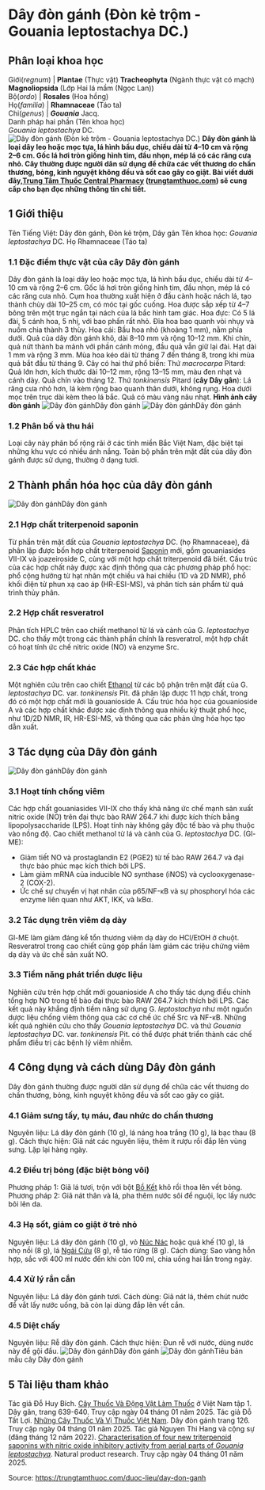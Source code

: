 # Dây đòn gánh (Đòn kẻ trộm - Gouania leptostachya DC.)

Phân loại khoa học  
---  
Giới(_regnum_) |  **Plantae** (Thực vật) **Tracheophyta** (Ngành thực vật có mạch) **Magnoliopsida** (Lớp Hai lá mầm (Ngọc Lan))  
Bộ(_ordo_) | **Rosales** (Hoa hồng)  
Họ(_familia_) | **Rhamnaceae** (Táo ta)  
Chi(_genus_) | _**Gouania**_ Jacq.  
Danh pháp hai phần (Tên khoa học)  
_Gouania leptostachya_ DC.  
![Dây đòn gánh \(Đòn kẻ trộm - Gouania leptostachya DC.\)](https://trungtamthuoc.com/images/others/day-don-ganh-1-5002.jpg)
**Dây đòn gánh là loại dây leo hoặc mọc tựa, lá hình bầu dục, chiều dài từ 4–10 cm và rộng 2–6 cm. Gốc lá hơi tròn giống hình tim, đầu nhọn, mép lá có các răng cưa nhỏ. Cây thường được người dân sử dụng để chữa các vết thương do chấn thương, bỏng, kinh nguyệt không đều và sốt cao gây co giật. Bài viết dưới đây,[Trung Tâm Thuốc Central Pharmacy](https://trungtamthuoc.com/ "Trung Tâm Thuốc Central Pharmacy") ([trungtamthuoc.com](https://trungtamthuoc.com/ "trungtamthuoc.com")) sẽ cung cấp cho bạn đọc những thông tin chi tiết.**
##  1 Giới thiệu
Tên Tiếng Việt: Dây đòn gánh, Đòn kẻ trộm, Dây gân
Tên khoa học: _Gouania leptostachya_ DC.
Họ Rhamnaceae (Táo ta)
### 1.1 Đặc điểm thực vật của cây Dây đòn gánh
Dây đòn gánh là loại dây leo hoặc mọc tựa, lá hình bầu dục, chiều dài từ 4–10 cm và rộng 2–6 cm. Gốc lá hơi tròn giống hình tim, đầu nhọn, mép lá có các răng cưa nhỏ. Cụm hoa thường xuất hiện ở đầu cành hoặc nách lá, tạo thành chùy dài 10–25 cm, có móc tại gốc cuống. Hoa được sắp xếp từ 4–7 bông trên một trục ngắn tại nách của lá bắc hình tam giác.
Hoa đực: Có 5 lá đài, 5 cánh hoa, 5 nhị, với bao phấn rất nhỏ. Đĩa hoa bao quanh vòi nhụy và nuốm chia thành 3 thùy.
Hoa cái: Bầu hoa nhỏ (khoảng 1 mm), nằm phía dưới.
Quả của dây đòn gánh khô, dài 8–10 mm và rộng 10–12 mm. Khi chín, quả nứt thành ba mảnh với phần cánh mỏng, đầu quả vẫn giữ lại đài. Hạt dài 1 mm và rộng 3 mm. Mùa hoa kéo dài từ tháng 7 đến tháng 8, trong khi mùa quả bắt đầu từ tháng 9.
Cây có hai thứ phổ biến:
Thứ _macrocarpa_ Pitard: Quả lớn hơn, kích thước dài 10–12 mm, rộng 13–15 mm, màu đen nhạt và cánh dày. Quả chín vào tháng 12.
Thứ _tonkinensis_ Pitard (**cây Dây gân**): Lá răng cưa nhỏ hơn, lá kèm rộng bao quanh thân dưới, không rụng. Hoa dưới mọc trên trục dài kèm theo lá bắc. Quả có màu vàng nâu nhạt.
**Hình ảnh cây đòn gánh**
![Dây đòn gánh](https://trungtamthuoc.com/images/item/day-don-ganh-2.jpg)Dây đòn gánh
![Dây đòn gánh](https://trungtamthuoc.com/images/item/day-don-ganh-1.jpg)Dây đòn gánh
### 1.2 Phân bố và thu hái
Loại cây này phân bố rộng rãi ở các tỉnh miền Bắc Việt Nam, đặc biệt tại những khu vực có nhiều ánh nắng. Toàn bộ phần trên mặt đất của dây đòn gánh được sử dụng, thường ở dạng tươi.
##  2 Thành phần hóa học của dây đòn gánh
![Dây đòn gánh](https://trungtamthuoc.com/images/item/day-don-ganh-5.jpg)Dây đòn gánh
### 2.1 Hợp chất triterpenoid saponin
Từ phần trên mặt đất của _Gouania leptostachya_ DC. (họ Rhamnaceae), đã phân lập được bốn hợp chất triterpenoid [Saponin](https://trungtamthuoc.com/hoat-chat/saponin "Saponin") mới, gồm gouaniasides VII-IX và joazeiroside C, cùng với một hợp chất triterpenoid đã biết.
Cấu trúc của các hợp chất này được xác định thông qua các phương pháp phổ học: phổ cộng hưởng từ hạt nhân một chiều và hai chiều (1D và 2D NMR), phổ khối điện tử phun xạ cao áp (HR-ESI-MS), và phân tích sản phẩm từ quá trình thủy phân.
### 2.2 Hợp chất resveratrol
Phân tích HPLC trên cao chiết methanol từ lá và cành của G. _leptostachya_ DC. cho thấy một trong các thành phần chính là resveratrol, một hợp chất có hoạt tính ức chế nitric oxide (NO) và enzyme Src.
### 2.3 Các hợp chất khác
Một nghiên cứu trên cao chiết [Ethanol](https://trungtamthuoc.com/hoat-chat/ethanol "Ethanol") từ các bộ phận trên mặt đất của G. _leptostachya_ DC. var. _tonkinensis_ Pit. đã phân lập được 11 hợp chất, trong đó có một hợp chất mới là gouanioside A.
Cấu trúc hóa học của gouanioside A và các hợp chất khác được xác định thông qua nhiều kỹ thuật phổ học, như 1D/2D NMR, IR, HR-ESI-MS, và thông qua các phản ứng hóa học tạo dẫn xuất.
##  3 Tác dụng của Dây đòn gánh
![Dây đòn gánh](https://trungtamthuoc.com/images/item/day-don-ganh-4.jpg)Dây đòn gánh
### 3.1 Hoạt tính chống viêm
Các hợp chất gouaniasides VII-IX cho thấy khả năng ức chế mạnh sản xuất nitric oxide (NO) trên đại thực bào RAW 264.7 khi được kích thích bằng lipopolysaccharide (LPS). Hoạt tính này không gây độc tế bào và phụ thuộc vào nồng độ.
Cao chiết methanol từ lá và cành của G. _leptostachya_ DC. (Gl-ME):
  * Giảm tiết NO và prostaglandin E2 (PGE2) từ tế bào RAW 264.7 và đại thực bào phúc mạc kích thích bởi LPS.
  * Làm giảm mRNA của inducible NO synthase (iNOS) và cyclooxygenase-2 (COX-2).
  * Ức chế sự chuyển vị hạt nhân của p65/NF-κB và sự phosphoryl hóa các enzyme liên quan như AKT, IKK, và IκBα.


### 3.2 Tác dụng trên viêm dạ dày
Gl-ME làm giảm đáng kể tổn thương viêm dạ dày do HCl/EtOH ở chuột.
Resveratrol trong cao chiết cũng góp phần làm giảm các triệu chứng viêm dạ dày và ức chế sản xuất NO.
### 3.3 Tiềm năng phát triển dược liệu
Nghiên cứu trên hợp chất mới gouanioside A cho thấy tác dụng điều chỉnh tổng hợp NO trong tế bào đại thực bào RAW 264.7 kích thích bởi LPS.
Các kết quả này khẳng định tiềm năng sử dụng G. _leptostachya_ như một nguồn dược liệu chống viêm thông qua các cơ chế ức chế Src và NF-κB.
Những kết quả nghiên cứu cho thấy _Gouania leptostachya_ DC. và thứ _Gouania leptostachya_ DC. var. _tonkinensis_ Pit. có thể được phát triển thành các chế phẩm điều trị các bệnh lý viêm nhiễm.
##  4 Công dụng và cách dùng Dây đòn gánh
Dây đòn gánh thường được người dân sử dụng để chữa các vết thương do chấn thương, bỏng, kinh nguyệt không đều và sốt cao gây co giật.
### 4.1 Giảm sưng tấy, tụ máu, đau nhức do chấn thương
Nguyên liệu: Lá dây đòn gánh (10 g), lá náng hoa trắng (10 g), lá bạc thau (8 g).
Cách thực hiện: Giã nát các nguyên liệu, thêm ít rượu rồi đắp lên vùng sưng. Lặp lại hàng ngày.
### 4.2 Điều trị bỏng (đặc biệt bỏng vôi)
Phương pháp 1: Giã lá tươi, trộn với bột [Bồ Kết](https://trungtamthuoc.com/hoat-chat/bo-ket "Bồ Kết") khô rồi thoa lên vết bỏng.
Phương pháp 2: Giã nát thân và lá, pha thêm nước sôi để nguội, lọc lấy nước bôi lên da.
### 4.3 Hạ sốt, giảm co giật ở trẻ nhỏ
Nguyên liệu: Lá dây đòn gánh (10 g), vỏ [Núc Nác](https://trungtamthuoc.com/hoat-chat/nuc-nac "Núc Nác") hoặc quả khế (10 g), lá nhọ nồi (8 g), lá [Ngải Cứu](https://trungtamthuoc.com/hoat-chat/ngai-cuu "Ngải Cứu") (8 g), rễ táo rừng (8 g).
Cách dùng: Sao vàng hỗn hợp, sắc với 400 ml nước đến khi còn 100 ml, chia uống hai lần trong ngày.
### 4.4 Xử lý rắn cắn
Nguyên liệu: Lá dây đòn gánh tươi.
Cách dùng: Giã nát lá, thêm chút nước để vắt lấy nước uống, bã còn lại dùng đắp lên vết cắn.
### 4.5 Diệt chấy
Nguyên liệu: Rễ dây đòn gánh.
Cách thực hiện: Đun rễ với nước, dùng nước này để gội đầu.
![Dây đòn gánh](https://trungtamthuoc.com/images/item/day-don-ganh-3.jpg)Dây đòn gánh
![Dây đòn gánh](https://trungtamthuoc.com/images/item/day-don-ganh-6.jpg)Tiêu bản mẫu cây Dây đòn gánh
##  5 Tài liệu tham khảo
Tác giả Đỗ Huy Bích. [Cây Thuốc Và Động Vật Làm Thuốc](https://trungtamthuoc.com/bai-viet/doc-online-va-tai-mien-phi-pdf-sach-cay-thuoc-va-dong-vat-lam-thuoc-o-viet-nam "Cây Thuốc Và Động Vật Làm Thuốc") ở Việt Nam tập 1. Dây gân, trang 639-640. Truy cập ngày 04 tháng 01 năm 2025.
Tác giả Đỗ Tất Lợi. [Những Cây Thuốc Và Vị Thuốc Việt Nam](https://trungtamthuoc.com/duoc-lieu "Những Cây Thuốc Và Vị Thuốc Việt Nam"). Dây đòn gánh trang 126. Truy cập ngày 04 tháng 01 năm 2025.
Tác giả Nguyen Thi Hang và cộng sự (đăng tháng 12 năm 2022). [Characterisation of four new triterpenoid saponins with nitric oxide inhibitory activity from aerial parts of _Gouania leptostachya_](https://doi.org/10.1080/14786419.2022.2057971). Natural product research. Truy cập ngày 04 tháng 01 năm 2025.


Source: https://trungtamthuoc.com/duoc-lieu/day-don-ganh